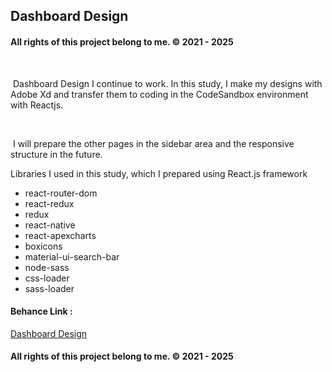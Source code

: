 <h2>Dashboard Design</h2>
  <h4>All rights of this project belong to me. © 2021 - 2025</h4>
   <p>  Dashboard Design I continue to work. In this study, I make my designs with Adobe Xd and transfer them to coding in the CodeSandbox environment with Reactjs.</p>
   <p>  I will prepare the other pages in the sidebar area and the responsive structure in the future.</p>
<p>Libraries I used in this study, which I prepared using React.js framework</p>

<ul>
<li>react-router-dom</li>
<li>react-redux</li>
<li>redux</li>
<li>react-native</li>
<li>react-apexcharts</li>
<li>boxicons</li>
<li>material-ui-search-bar</li>
<li>node-sass</li>
<li>css-loader</li>
<li>sass-loader</li>
</ul>

<h4>Behance Link :</h4> <p><a href="https://www.behance.net/gallery/125995097/Dashboard-Design" target="_blank">Dashboard Design</a></p>

<h4>All rights of this project belong to me. © 2021 - 2025</h4>
